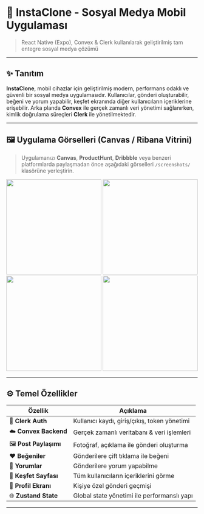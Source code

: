 # 📲 InstaClone - Sosyal Medya Mobil Uygulaması

> React Native (Expo), Convex & Clerk kullanılarak geliştirilmiş tam entegre sosyal medya çözümü

---

## ✨ Tanıtım

**InstaClone**, mobil cihazlar için geliştirilmiş modern, performans odaklı ve güvenli bir sosyal medya uygulamasıdır. Kullanıcılar, gönderi oluşturabilir, beğeni ve yorum yapabilir, keşfet ekranında diğer kullanıcıların içeriklerine erişebilir. Arka planda **Convex** ile gerçek zamanlı veri yönetimi sağlanırken, kimlik doğrulama süreçleri **Clerk** ile yönetilmektedir.

---

## 🖼️ Uygulama Görselleri (Canvas / Ribana Vitrini)

> Uygulamanızı **Canvas**, **ProductHunt**, **Dribbble** veya benzeri platformlarda paylaşmadan önce aşağıdaki görselleri `/screenshots/` klasörüne yerleştirin.

<p align="center">
  <img src="./screenshots/login.png" width="250" />
  <img src="./screenshots/create-post.png" width="250" />
  <img src="./screenshots/post-detail.png" width="250" />
  <img src="./screenshots/profile.png" width="250" />
</p>

---

## ⚙️ Temel Özellikler

| Özellik               | Açıklama                                     |
| --------------------- | -------------------------------------------- |
| 🔐 **Clerk Auth**     | Kullanıcı kaydı, giriş/çıkış, token yönetimi |
| ☁️ **Convex Backend** | Gerçek zamanlı veritabanı & veri işlemleri   |
| 🖼️ **Post Paylaşımı** | Fotoğraf, açıklama ile gönderi oluşturma     |
| ❤️ **Beğeniler**      | Gönderilere çift tıklama ile beğeni          |
| 💬 **Yorumlar**       | Gönderilere yorum yapabilme                  |
| 🧭 **Keşfet Sayfası** | Tüm kullanıcıların içeriklerini görme        |
| 👤 **Profil Ekranı**  | Kişiye özel gönderi geçmişi                  |
| 🌐 **Zustand State**  | Global state yönetimi ile performanslı yapı  |

---

